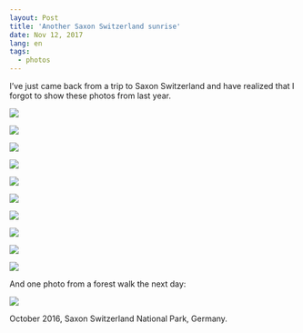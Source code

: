 ```yaml
---
layout: Post
title: 'Another Saxon Switzerland sunrise'
date: Nov 12, 2017
lang: en
tags:
  - photos
---
```


I’ve just came back from a trip to Saxon Switzerland and have realized that I forgot to show these photos from last year.

![](photo://2016-10-22_9765_Artem_Sapegin)

<!--more-->

![](photo://2016-10-22_9688_Artem_Sapegin)

![](photo://2016-10-22_9714_Artem_Sapegin)

![](photo://2016-10-22_9788_Artem_Sapegin)

![](photo://2016-10-22_9795_Artem_Sapegin)

![](photo://2016-10-22_9823_Artem_Sapegin-Pano)

![](photo://2016-10-22_9843_Artem_Sapegin)

![](photo://2016-10-22_9851_Artem_Sapegin)

![](photo://2016-10-22_9892_Artem_Sapegin)

![](photo://2016-10-22_9910_Artem_Sapegin)

And one photo from a forest walk the next day:

![](photo://2016-10-23_9940_Artem_Sapegin)

October 2016, Saxon Switzerland National Park, Germany.
